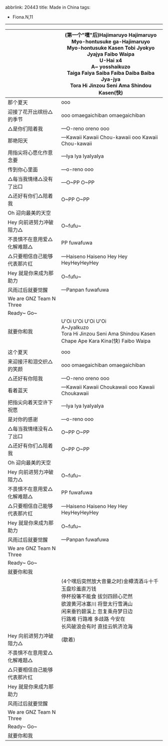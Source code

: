 abbrlink: 20443
title: Made in China
tags:
  - Fiona.N,11
---
|      |(第一个"嘿"后)Hajimaruyo Hajimaruyo<br>Myo-hontusuke ga-Hajimaruyo<br>Myo-hontusuke Kasen Tobi Jyokyo<br>Jyajya Faibo Waipa<br>U-Hai x4<br>A~ yosshaikuzo<br>Taiga Faiya Saiba Faiba Daiba Baiba Jya-jya<br>Tora Hi Jinzou Seni Ama Shindou Kasen(快)|
|--|--|
|那个夏天|ooo|
|迎接了花开出缤纷△的季节|ooo omaegaichiban omaegaichiban |
|△是你们陪着我|—O-reno oreno ooo|
|那艳阳天|—Kawaii Kawaii Chou-kawaii ooo Kawaii Chou-kawaii|
|用指尖将心愿化作意念要|—Iya Iya IyaIyaIya|
|传到你心里面|—o-reno ooo|
|△每当我情绪△没有了出口|—O~PP O~PP|
|△还好有你们△陪着我|O~PP O~PP|
|Oh 迎向最美的天空|      |
|Hey 向前进努力冲破阻力△|O~fufu~|
|不畏惧不在意用爱△化解难题△|PP fuwafuwa|
|△只要相信自己能够代表那片红|—Haiseno Haiseno Hey Hey HeyHeyHeyHey|
|Hey 就是你来成为那助力|O~fufu~|
|风雨过后就要觉醒|—Panpan fuwafuwa|
|We are GNZ Team N Three|      |
|Ready~ Go~|      |
|就要你和我|U'Oi U'Oi U'Oi U'Oi<br>A~JyaIkuzo<br>Tora Hi Jinzou Seni Ama Shindou Kasen<br>Chape Ape Kara Kina(快) Faibo Waipa|
|      |      |
|这个夏天|ooo|
|来迎接汗和泪交织△的笑颜|ooo omaegaichiban omaegaichiban |
|△还好有你陪我|—O-reno oreno ooo|
|看着蓝天|—Kawaii Kawaii Choukawaii ooo Kawaii Choukawaii|
|把指尖向着天空许下祝愿|—Iya Iya IyaIyaIya|
|是对你的感谢|—o-reno ooo|
|△每当我情绪没有△了出口|O~PP O~PP|
|△还好有你们△陪着我|O~PP O~PP|
|Oh 迎向最美的天空|      |
|Hey 向前进努力冲破阻力△|O~fufu~|
|不畏惧不在意用爱△化解难题△|PP fuwafuwa|
|△只要相信自己能够代表那片红|—Haiseno Haiseno Hey Hey HeyHeyHeyHey|
|Hey 就是你来成为那助力|O~fufu~|
|风雨过后就要觉醒|—Panpan fuwafuwa|
|We are GNZ Team N Three|      |
|Ready~ Go~|      |
|就要你和我|      |
|      |(4个嘿后突然放大音量之时)金樽清酒斗十千 玉盘珍羞直万钱<br>停杯投箸不能食 拔剑四顾心茫然<br>欲渡黄河冰塞川 将登太行雪满山<br>闲来垂钓碧溪上 忽复乘舟梦日边<br>行路难 行路难 多歧路 今安在<br>长风破浪会有时 直挂云帆济沧海|
|Hey 向前进努力冲破阻力△|(歇着)|
|不畏惧不在意用爱△化解难题△|      |
|△只要相信自己能够代表那片红|      |
|Hey 就是你来成为那助力|      |
|风雨过后就要觉醒|      |
|We are GNZ Team N Three|      |
|Ready~ Go~|      |
|就要你和我|      |
